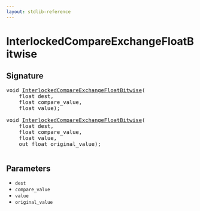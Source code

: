 ```yaml
---
layout: stdlib-reference
---
```


# InterlockedCompareExchangeFloatBitwise

## Signature 

<pre>
<span class="code_keyword">void</span> <a href="/stdlib-reference/global-decls/InterlockedCompareExchangeFloatBitwise">InterlockedCompareExchangeFloatBitwise</a>(
    <span class="code_keyword">float</span> <span class='code_param'>dest</span>,
    <span class="code_keyword">float</span> <span class='code_param'>compare_value</span>,
    <span class="code_keyword">float</span> <span class='code_param'>value</span>);

<span class="code_keyword">void</span> <a href="/stdlib-reference/global-decls/InterlockedCompareExchangeFloatBitwise">InterlockedCompareExchangeFloatBitwise</a>(
    <span class="code_keyword">float</span> <span class='code_param'>dest</span>,
    <span class="code_keyword">float</span> <span class='code_param'>compare_value</span>,
    <span class="code_keyword">float</span> <span class='code_param'>value</span>,
    <span class="code_keyword">out</span> <span class="code_keyword">float</span> <span class='code_param'>original_value</span>);

</pre>

## Parameters

* `dest`
* `compare_value`
* `value`
* `original_value`


